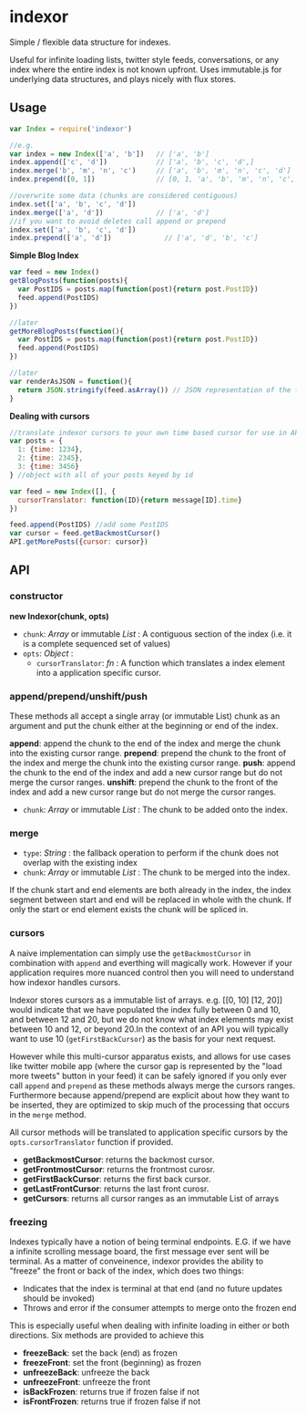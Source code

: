 # indexor
Simple / flexible data structure for indexes.  

Useful for infinite loading lists, twitter style feeds, conversations, or any index where the entire index is not known upfront.  Uses immutable.js for underlying data structures, and plays nicely with flux stores.

## Usage
```js
var Index = require('indexor')

//e.g.
var index = new Index(['a', 'b'])   // ['a', 'b']
index.append(['c', 'd'])            // ['a', 'b', 'c', 'd',]
index.merge('b', 'm', 'n', 'c')     // ['a', 'b', 'm', 'n', 'c', 'd']
index.prepend([0, 1])               // [0, 1, 'a', 'b', 'm', 'n', 'c', 'd']

//overwrite some data (chunks are considered contiguous)
index.set(['a', 'b', 'c', 'd'])
index.merge(['a', 'd'])             // ['a', 'd']
//if you want to avoid deletes call append or prepend
index.set(['a', 'b', 'c', 'd'])
index.prepend(['a', 'd'])             // ['a', 'd', 'b', 'c']
```

**Simple Blog Index**
```js
var feed = new Index()
getBlogPosts(function(posts){
  var PostIDS = posts.map(function(post){return post.PostID})
  feed.append(PostIDS)
})

//later
getMoreBlogPosts(function(){
  var PostIDS = posts.map(function(post){return post.PostID})
  feed.append(PostIDS)
})

//later
var renderAsJSON = function(){
  return JSON.stringify(feed.asArray()) // JSON representation of the feed index
}
```
**Dealing with cursors**
```js
//translate indexor cursors to your own time based cursor for use in API calls
var posts = {
  1: {time: 1234},
  2: {time: 2345},
  3: {time: 3456}
} //object with all of your posts keyed by id

var feed = new Index([], {
  cursorTranslator: function(ID){return message[ID].time}
})

feed.append(PostIDS) //add some PostIDS
var cursor = feed.getBackmostCursor()
API.getMorePosts({cursor: cursor})
```

## API
### constructor
**new Indexor(chunk, opts)**  
* `chunk`: _Array_ or immutable _List_ : A contiguous section of the index (i.e. it is a complete sequenced set of values) 
* `opts`: _Object_ :  
  * `cursorTranslator`: _fn_ : A function which translates a index element into a application specific cursor.  

### append/prepend/unshift/push
These methods all accept a single array (or immutable List) chunk as an argument and put the chunk either at the beginning or end of the index.  
 
**append**: append the chunk to the end of the index and merge the chunk into the existing cursor range.
**prepend**: prepend the chunk to the front of the index and merge the chunk into the existing cursor range.
**push**: append the chunk to the end of the index and add a new cursor range but do not merge the cursor ranges.
**unshift**: prepend the chunk to the front of the index and add a new cursor range but do not merge the cursor ranges.
* `chunk`: _Array_ or immutable _List_ : The chunk to be added onto the index.


### merge
* `type`: _String_ : the fallback operation to perform if the chunk does not overlap with the existing index
* `chunk`: _Array_ or immutable _List_ : The chunk to be merged into the index.  

If the chunk start and end elements are both already in the index, the index segment between start and end will be replaced in whole with the chunk.  If only the start or end element exists the chunk will be spliced in.

### cursors
A naive implementation can simply use the `getBackmostCursor` in combination with `append` and everthing will magically work.  However if your application requires more nuanced control then you will need to understand how indexor handles cursors.  

Indexor stores cursors as a immutable list of arrays. e.g. [[0, 10] [12, 20]] would indicate that we have populated the index fully between 0 and 10, and between 12 and 20, but we do not know what index elements may exist between 10 and 12, or beyond 20.In the context of an API you will typically want to use 10 (`getFirstBackCursor`) as the basis for your next request. 

However while this multi-cursor apparatus exists, and allows for use cases like twitter mobile app (where the cursor gap is represented by the "load more tweets" button in your feed) it can be safely ignored if you only ever call `append` and `prepend` as these methods always merge the cursors ranges.  Furthermore because append/prepend are explicit about how they want to be inserted, they are optimized to skip much of the processing that occurs in the `merge` method.

All cursor methods will be translated to application specific cursors by the `opts.cursorTranslator` function if provided.
* **getBackmostCursor**: returns the backmost cursor. 
* **getFrontmostCursor**: returns the frontmost curosr.
* **getFirstBackCursor**: returns the first back cursor.
* **getLastFrontCursor**: returns the last front curosr.
* **getCursors**: returns all cursor ranges as an immutable List of arrays

### freezing
Indexes typically have a notion of being terminal endpoints.  E.G. if we have a infinite scrolling message board, the first message ever sent will be terminal. As a matter of conveinence, indexor provides the ability to "freeze" the front or back of the index, which does two things:
* Indicates that the index is terminal at that end (and no future updates should be invoked)
* Throws and error if the consumer attempts to merge onto the frozen end  

This is especially useful when dealing with infinite loading in either or both directions. Six methods are provided to achieve this
* **freezeBack**: set the back (end) as frozen
* **freezeFront**: set the front (beginning) as frozen
* **unfreezeBack**: unfreeze the back
* **unfreezeFront**: unfreeze the front
* **isBackFrozen**: returns true if frozen false if not
* **isFrontFrozen**: returns true if frozen false if not
